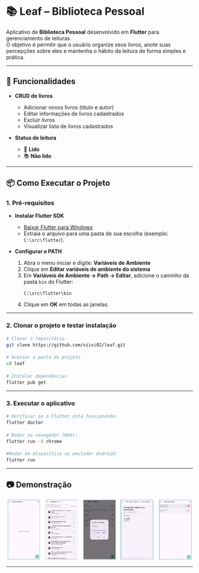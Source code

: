 # 📚 Leaf – Biblioteca Pessoal

Aplicativo de **Biblioteca Pessoal** desenvolvido em **Flutter** para gerenciamento de leituras.  
O objetivo é permitir que o usuário organize seus livros, anote suas percepções sobre eles e mantenha o hábito da leitura de forma simples e prática.

---

## 🚀 Funcionalidades

- **CRUD de livros**

  - Adicionar novos livros (título e autor)
  - Editar informações de livros cadastrados
  - Excluir livros
  - Visualizar lista de livros cadastrados

- **Status de leitura**
  - 📖 **Lido**
  - 📚 **Não lido**

---

## 📦 Como Executar o Projeto

### 1. Pré-requisitos

- **Instalar Flutter SDK**

  - [Baixar Flutter para Windows](https://docs.flutter.dev/get-started/install/windows)
  - Extraia o arquivo para uma pasta de sua escolha (exemplo: `C:\src\flutter`).

- **Configurar o PATH**
  1. Abra o menu iniciar e digite: **Variáveis de Ambiente**
  2. Clique em **Editar variáveis de ambiente do sistema**
  3. Em **Variáveis de Ambiente → Path → Editar**, adicione o caminho da pasta `bin` do Flutter:
     ```
     C:\src\flutter\bin
     ```
  4. Clique em **OK** em todas as janelas.

---

### 2. Clonar o projeto e testar instalação

```bash
# Clonar o repositório
git clone https://github.com/viivi02/leaf.git

# Acessar a pasta do projeto
cd leaf

# Instalar dependências
flutter pub get
```

---

### 3. Executar o aplicativo

```bash
# Verificar se o Flutter está funcionando:
flutter doctor

# Rodar no navegador (Web):
flutter run -d chrome

#Rodar em dispositivo ou emulador Android:
flutter run
```

---

## 📷 Demonstração

<img src="docs/screenshots/Frame 1.png">

<!-- <img src="docs/screenshots/leaf_1.png">
<img src="docs/screenshots/leaf_2.png">
<img src="docs/screenshots/leaf_3.png">
<img src="docs/screenshots/leaf_4.png">
<img src="docs/screenshots/leaf_5.png"> -->

---
